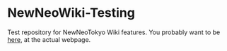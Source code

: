 # NewNeoWiki-Testing
Test repository for NewNeoTokyo Wiki features.
You probably want to be [here](https://zekrom64.github.io/NewNeoWiki-Testing/), at the actual webpage.
